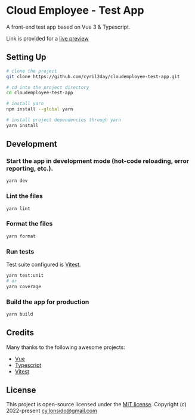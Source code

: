 # Cloud Employee - Test App

A front-end test app based on Vue 3 & Typescript.

Link is provided for a [live preview](https://cloudemployee-test-app-cyril2day.vercel.app/)

## Setting Up

```bash
# clone the project
git clone https://github.com/cyril2day/cloudemployee-test-app.git
```

```bash
# cd into the project directory
cd cloudemployee-test-app
```

```bash
# install yarn
npm install --global yarn
```

```bash
# install project dependencies through yarn
yarn install
```

## Development

### Start the app in development mode (hot-code reloading, error reporting, etc.).

```bash
yarn dev
```

### Lint the files

```bash
yarn lint
```

### Format the files

```bash
yarn format
```

### Run tests

Test suite configured is [Vitest](https://vitest.dev).

```bash
yarn test:unit
# or
yarn coverage
```

### Build the app for production

```bash
yarn build
```

## Credits

Many thanks to the following awesome projects:

- [Vue](https://github.com/vuejs/core)
- [Typescript](https://github.com/microsoft/TypeScript)
- [Vitest](https://github.com/vitest-dev/vitest)

## License

This project is open-source licensed under the [MIT license](https://opensource.org/licenses/MIT). Copyright (c) 2022-present cy.lonsido@gmail.com
